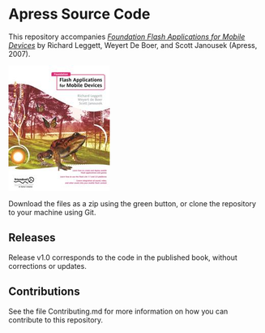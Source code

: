 # Apress Source Code

This repository accompanies [*Foundation Flash Applications for Mobile Devices*](http://www.apress.com/9781590595589) by Richard Leggett, Weyert De Boer, and Scott Janousek (Apress, 2007).

![Cover image](9781590595589.jpg)

Download the files as a zip using the green button, or clone the repository to your machine using Git.

## Releases

Release v1.0 corresponds to the code in the published book, without corrections or updates.

## Contributions

See the file Contributing.md for more information on how you can contribute to this repository.

